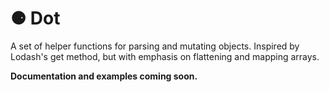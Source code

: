 <h1>⚈ Dot</h1>
<p>A set of helper functions for parsing and mutating objects. Inspired by Lodash's get method, but with emphasis on flattening and mapping arrays.</p>

<p><strong>Documentation and examples coming soon.</strong></p>